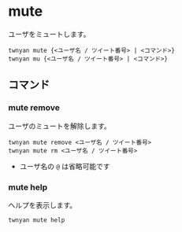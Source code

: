 # mute

ユーザをミュートします。

```
twnyan mute {<ユーザ名 / ツイート番号> | <コマンド>}
twnyan mu {<ユーザ名 / ツイート番号> | <コマンド>}
```

## コマンド

### mute remove

ユーザのミュートを解除します。

```
twnyan mute remove <ユーザ名 / ツイート番号>
twnyan mute rm <ユーザ名 / ツイート番号>
```

- ユーザ名の `@` は省略可能です

### mute help

ヘルプを表示します。

```
twnyan mute help
```
